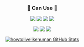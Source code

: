 

<div align="center">

### :wrench: Can Use :wrench:
<img src="https://img.shields.io/badge/Java-2C5BB4?style=flat-square&logo=Java&logoColor=white"/> </a>
<img src="https://img.shields.io/badge/Spring-6DB33F?style=flat-square&logo=Spring&logoColor=white"/> </a>
<img src="https://img.shields.io/badge/Spring Boot-68BC71?style=flat-square&logo=SpringBoot&logoColor=white"/> </a>
<img src="https://img.shields.io/badge/Android-3DDC84?style=flat-square&logo=android&logoColor=white"/> </a>

<img src="https://img.shields.io/badge/Oracle-F80000?style=flat-square&logo=Oracle&logoColor=white"/> </a>
<img src="https://img.shields.io/badge/MySQL-4479A1?style=flat-square&logo=MySql&logoColor=white"/> </a>
<img src="https://img.shields.io/badge/SQLite-003B57?style=flat-square&logo=SQLite&logoColor=white"/> </a>


[![howtolivelikehuman GitHub Stats](https://github-readme-stats.vercel.app/api?username=howtolivelikehuman&show_icons=true&count_private=true)](https://github.com/anandmainali)
</div>

<!--
**howtolivelikehuman/howtolivelikehuman** is a ✨ _special_ ✨ repository because its `README.md` (this file) appears on your GitHub profile.

Here are some ideas to get you started:

- 🔭 I’m currently working on ...
- 🌱 I’m currently learning ...
- 👯 I’m looking to collaborate on ...
- 🤔 I’m looking for help with ...
- 💬 Ask me about ...
- 📫 How to reach me: ...
- 😄 Pronouns: ...
- ⚡ Fun fact: ...
-->



